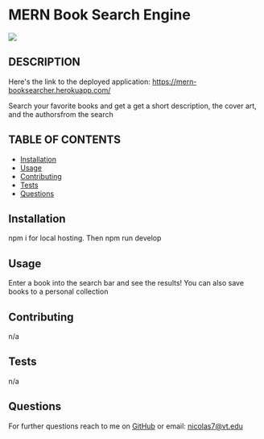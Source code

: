 # MERN Book Search Engine
<img src="https://img.shields.io/badge/MIT-license-green">
    
## DESCRIPTION

Here's the link to the deployed application: https://mern-booksearcher.herokuapp.com/
    
Search your favorite books and get a get a short description, the cover art, and the authorsfrom the search
    
    
## TABLE OF CONTENTS
- [Installation](#installation)
- [Usage](#usage)
- [Contributing](#contributing)
- [Tests](#tests)
- [Questions](#questions)


## Installation
    
npm i for local hosting. Then npm run develop

## Usage

Enter a book into the search bar and see the results! You can also save books to a personal collection

## Contributing

n/a

## Tests 

n/a

## Questions

For further questions reach to me on [GitHub](https://github.com/NickLeon92)
or email: nicolas7@vt.edu
